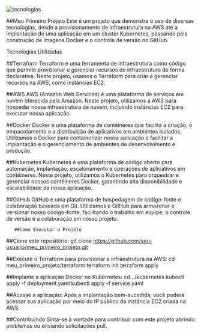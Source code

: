 
![tecnologias](https://github.com/Lopeswaprojetos/meu_primeiro_projeto/assets/161225187/30f1bdd5-6bad-4f0e-a10c-b4a48fe0f3ef)


##Meu Primeiro Projeto
Este é um projeto que demonstra o uso de diversas tecnologias, desde a provisionamento de infraestrutura na AWS até a implantação de uma aplicação em um cluster Kubernetes, passando pela construção de imagens Docker e o controle de versão no GitHub.

Tecnologias Utilizadas

##Terraform
Terraform é uma ferramenta de infraestrutura como código que permite provisionar e gerenciar recursos de infraestrutura de forma declarativa. Neste projeto, usamos o Terraform para criar e gerenciar recursos na AWS, como instâncias EC2.

##AWS
AWS (Amazon Web Services) é uma plataforma de serviços em nuvem oferecida pela Amazon. Neste projeto, utilizamos a AWS para hospedar nossa infraestrutura de nuvem, incluindo instâncias EC2 para executar nossa aplicação.

##Docker
Docker é uma plataforma de contêineres que facilita a criação, o empacotamento e a distribuição de aplicativos em ambientes isolados. Utilizamos o Docker para containerizar nossa aplicação e facilitar a implantação e o gerenciamento de ambientes de desenvolvimento e produção.

##Kubernetes
Kubernetes é uma plataforma de código aberto para automação, implantação, escalonamento e operações de aplicativos em contêineres. Neste projeto, utilizamos o Kubernetes para orquestrar e gerenciar nossos contêineres Docker, garantindo alta disponibilidade e escalabilidade da nossa aplicação.

##GitHub
GitHub é uma plataforma de hospedagem de código-fonte e colaboração baseada em Git. Utilizamos o GitHub para armazenar e versionar nosso código-fonte, facilitando o trabalho em equipe, o controle de versão e a colaboração em nosso projeto.

       ##Como Executar o Projeto
##Clone este repositório:
git clone https://github.com/seu-usuario/meu_primeiro_projeto.git

##Execute o Terraform para provisionar a infraestrutura na AWS:
cd meu_primeiro_projeto/terraform
terraform init
terraform apply

##Implante a aplicação Docker no Kubernetes:
cd ../kubernetes
kubectl apply -f deployment.yaml
kubectl apply -f service.yaml

##Acesse a aplicação:
Após a implantação bem-sucedida, você poderá acessar sua aplicação por meio do IP público da instância EC2 criada na AWS.

##Contribuindo
Sinta-se à vontade para contribuir com este projeto abrindo problemas ou enviando solicitações pull.
